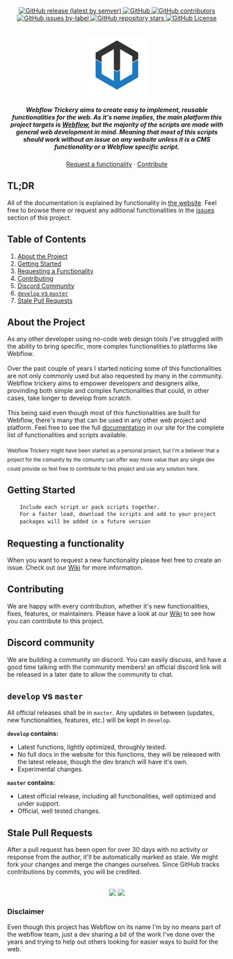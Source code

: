 <p  align="center">
	  <a href="https://github.com/TheCodeRaccoons/WebflowTrickery/releases">
		  <img alt="GitHub release (latest by semver)" src="https://img.shields.io/github/v/release/TheCodeRaccoons/WebflowTrickery?color=%2360be86&label=Latest%20release&style=for-the-badge&sort=semver">
	</a>
	<a href="/LICENSE">
		<img alt="GitHub" src="https://img.shields.io/github/license/TheCodeRaccoons/WebflowTrickery?color=%2360be86&style=for-the-badge">
	</a>
	<a href="https://github.com/TheCodeRaccoons/WebflowTrickery/graphs/contributors">
		<img alt="GitHub contributors" src="https://img.shields.io/github/contributors-anon/TheCodeRaccoons/WebflowTrickery?color=%2360be86&style=for-the-badge">
	</a>
	<a href="https://github.com/TheCodeRaccoons/WebflowTrickery/issues/new?assignees=&labels=Functionality+Request&projects=&template=request-functionality.yml&title=%5BFUNCTIONALITY+REQUEST%5D%3A+request+name">
		<img alt="GitHub issues by-label" src="https://img.shields.io/github/issues/TheCodeRaccoons/WebflowTrickery/request:feature?color=%2360be86&label=feature%20requests&style=for-the-badge">
	</a>
	<a href="https://github.com/TheCodeRaccoons/WebflowTrickery/stargazers">
		<img alt="GitHub repository stars" src="https://img.shields.io/github/stars/TheCodeRaccoons/WebflowTrickery?color=%2360be86&label=github%20stars&style=for-the-badge">
	</a>
	<a href="#">
		<img alt="GitHub License" src="https://img.shields.io/github/license/TheCodeRaccoons/WebflowTrickery?color=%2360be86&style=for-the-badge">
	</a>
</p>
<br />
<div align="center">
    <a href="https://github.com/TheCodeRaccoons/WebflowTrickery">
        <img src="https://raw.githubusercontent.com/TheCodeRaccoons/Imagery/16a395115ab598a94a7d1ab93f182218d8bbb751/wt-logo.svg" alt="Webflow Trickery Logo" height="140" />
    </a>
    <h5 align="center">
        Webflow Trickery aims to create easy to implement, reusable functionalities for the web. As it's name implies, the main platform this project targets is <a href="https://webflow.com/">Webflow</a>, but the majority of the scripts are made with general web development in mind. Meaning that most of this scripts should work without an issue on any website unless it is a CMS functionality or a Webflow specific script.
    </h5>
    <p align="center">
        <a target="_blank" href="https://github.com/TheCodeRaccoons/WebflowTrickery/issues/new/choose">Request a functionality</a>
        &middot;
        <a href="#contribute">Contribute</a>
    </p>
</div>

<h2>TL;DR</h2>
All of the documentation is explained by functionality in <a href="https://coderacoons.webflow.io/tools/webflow-trickery">the website</a>. Feel free to browse there or request any aditional functionalities in the <a target="_blank" href="https://github.com/TheCodeRaccoons/WebflowTrickery/issues/new/choose">issues</a> section of this project.
 
<h2>Table of Contents</h2>
<ol>
    <li><a href="#about">About the Project</a></li>
    <li><a href="#getting-started">Getting Started</a></li>
    <li><a href="#request-functionality">Requesting a Functionality</a></li>
    <li><a href="#contribute">Contributing</a></li>
    <li><a href="#discord-community">Discord Community</a></li>
    <li><a href="#develop-vs-master"><code>develop</code> vs <code>master</code></a></li>
    <li><a href="#stale-prs">Stale Pull Requests</a></li>
</ol>

<h2 id="about">About the Project</h2>
<p>
	As any other developer using no-code web design tools I've struggled with the ability to bring specific, more complex functionalities to platforms like Webflow.
	<br/><br/>
	 Over the past couple of years I started noticing some of this functionalities are not only commonly used but also requested by many in the community. Webflow trickery aims to empower developers and designers alike, provinding both simple and complex functionalities that could, in other cases, take longer to develop from scratch.
	 <br/><br/>
	This being said even though most of this functionalities are built for Webflow, there's many that can be used in any other web project and platform. Feel free to see the full <a href="https://coderacoons.webflow.io/tools/webflow-trickery">documentation</a> in our site for the complete list of functionalities and scripts available.
</p>
<sub>
   Webflow Trickery might have been started as a personal project, but I'm a believer that a project for the comunity by the comunity can offer way more value than any single dev could provide so feel free to contribute to this project and use any solution here.
</sub>

<h2 id="getting-started">Getting Started</h2>

```html
    Include each script or pack scripts together.
    For a faster load, download the scripts and add to your project
    packages will be added in a future version
```
    
<h2 id="request-functionality">Requesting a functionality</h2>
<p>
    When you want to request a new functionality please feel free to create an issue. Check out our <a href="https://github.com/TheCodeRaccoons/WebflowTrickery/wiki/Requesting-a-Finctionality">Wiki</a> for more information.
</p>

<h2 id="contribute">Contributing</h2>
<p>
    We are happy with every contribution, whether it's new functionalities, fixes, features, or maintainers. Please have a look at our <a href="https://github.com/TheCodeRaccoons/WebflowTrickery/wiki">Wiki</a> to see how you can contribute to this project.
</p>

<h2 id="discord-community">Discord community</h2>
<p>
We are building a community on discord. You can easily discuss, and have a good time talking with the community members! an official discord link will be released in a later date to allow the community to chat.
</p>

<h2 id="develop-vs-master"><code>develop</code> vs <code>master</code></h2>
<p>
All official releases shall be in <code>master</code>. Any updates in between (updates, new functionalities, features, etc.) will be kept in <code>develop</code>.
</p>
<b><code>develop</code> contains:</b>
<ul>
    <li>
        Latest functions, lightly optimized, throughly tested.
    </li>
    <li>
        No full docs in the website for this functions, they will be released with the latest release, though the dev branch will have it's own.<br>
    </li>
    <li>
        Experimental changes.
    </li>
</ul>
<b><code>master</code> contains:</b>
<ul>
    <li>
        Latest official release, including all functionalities, well optimized and under support.
    </li>
    <li>
        Official, well tested changes.
    </li>
</ul>

<h2 id="stale-prs">Stale Pull Requests</h2>
<p>
After a pull request has been open for over 30 days with no activity or response from the author, it'll be automatically marked as stale. We might fork your changes and merge the changes ourselves. Since GitHub tracks contributions by commits, you will be credited.
</p>
<br/>
<div align="center">
    <img src="https://forthebadge.com/images/badges/built-with-love.svg" />
    <img src="https://forthebadge.com/images/badges/built-by-developers.svg" />
</div>



### Disclaimer
Even though this project has Webflow on its name I'm by no means part of the webflow team, just a dev sharing a bit of the work I've done over the years and trying to help out others looking for easier ways to build for the web.

